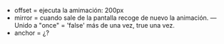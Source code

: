 * offset = ejecuta la amimación: 200px
* mirror = cuando sale de la pantalla recoge de nuevo
la animación.
— Unido a "once" = 'false' más de una vez, true una vez.
* anchor = ¿?


 <div
    data-aos="fade-up"
    data-aos-offset="200"
    data-aos-delay="50"
    data-aos-duration="1000"
    data-aos-easing="ease-in-out"
    data-aos-mirror="true"
    data-aos-once="false"
    data-aos-anchor-placement="top-center"
  >
  </div>